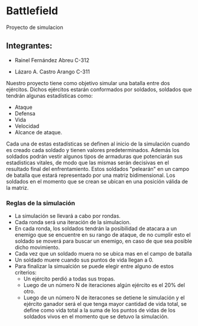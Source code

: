 # Battlefield
 Proyecto de simulacion
## Integrantes:

- Rainel Fernández Abreu C-312
  
- Lázaro A. Castro Arango C-311

Nuestro proyecto tiene como objetivo simular una batalla entre dos ejércitos. Dichos ejércitos estarán conformados por soldados, soldados que tendrán algunas estadísticas como: 
- Ataque
- Defensa
- Vida
- Velocidad
- Alcance de ataque.

Cada una de estas estadísticas se definen al inicio de la simulación cuando es creado cada soldado y tienen valores predeterminados.
Además los soldados podrán vestir algunos tipos de armaduras que potenciarán sus estadisticas vitales, de modo que las mismas serán decisivas en el resultado final del enfrentamiento.
Estos soldados "pelearán" en un campo de batalla que estará representado por una matriz bidimensional. Los soldados en el momento que se crean se ubican en una posición válida de la matriz.
### Reglas de la simulación
- La simulación se llevará a cabo por rondas. 
- Cada ronda será una iteración de la simulacion. 
- En cada ronda, los soldados tendrán la posibilidad de atacara a un enemigo que se encuentre en su rango de ataque, de no cumplir esto el soldado se moverá para buscar un enemigo, en caso de que sea posible dicho movimiento. 
- Cada vez que un soldado muera no se ubica mas en el campo de batalla
- Un soldado muere cuando sus puntos de vida llegan a 0.
- Para finalizar la simualción se puede elegir entre alguno de estos criterios:
  - Un ejército perdió a todas sus tropas.
  - Luego de un número N de iteraciones algún ejército es el 20% del otro.
  - Luego de un número N de iteracones se detiene le simulación y el ejército ganador será el que tenga mayor cantidad de vida total, se define como vida total a la suma
   de los puntos de vidas de los soldados vivos en el momento que se detuvo la simulación.
 
